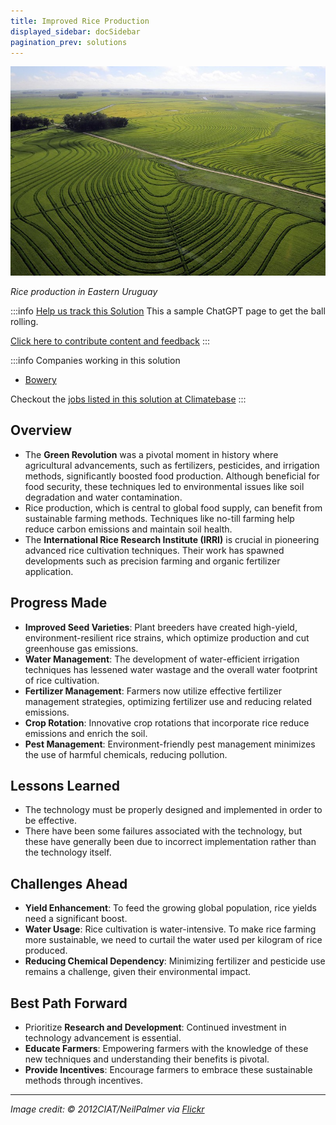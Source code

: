```yaml
---
title: Improved Rice Production
displayed_sidebar: docSidebar
pagination_prev: solutions
---
```

![Cover Image](../static/img/improved-rice-production.jpg)

*Rice production in Eastern Uruguay* 

:::info [Help us track this Solution](contribute)
This a sample ChatGPT page to get the ball rolling.

[Click here to contribute content and feedback](contribute)
:::

:::info Companies working in this solution 
- [Bowery](https://boweryfarming.com/)

Checkout the [jobs listed in this solution at Climatebase](https://climatebase.org/jobs?l=&q=&drawdown_solutions=Improved+Rice+Production)
:::

## Overview

* The **Green Revolution** was a pivotal moment in history where agricultural advancements, such as fertilizers, pesticides, and irrigation methods, significantly boosted food production. Although beneficial for food security, these techniques led to environmental issues like soil degradation and water contamination.
* Rice production, which is central to global food supply, can benefit from sustainable farming methods. Techniques like no-till farming help reduce carbon emissions and maintain soil health.
* The **International Rice Research Institute (IRRI)** is crucial in pioneering advanced rice cultivation techniques. Their work has spawned developments such as precision farming and organic fertilizer application.

## Progress Made

* **Improved Seed Varieties**: Plant breeders have created high-yield, environment-resilient rice strains, which optimize production and cut greenhouse gas emissions.
* **Water Management**: The development of water-efficient irrigation techniques has lessened water wastage and the overall water footprint of rice cultivation.
* **Fertilizer Management**: Farmers now utilize effective fertilizer management strategies, optimizing fertilizer use and reducing related emissions.
* **Crop Rotation**: Innovative crop rotations that incorporate rice reduce emissions and enrich the soil.
* **Pest Management**: Environment-friendly pest management minimizes the use of harmful chemicals, reducing pollution.

## Lessons Learned

* The technology must be properly designed and implemented in order to be effective.
* There have been some failures associated with the technology, but these have generally been due to incorrect implementation rather than the technology itself.

## Challenges Ahead

* **Yield Enhancement**: To feed the growing global population, rice yields need a significant boost.
* **Water Usage**: Rice cultivation is water-intensive. To make rice farming more sustainable, we need to curtail the water used per kilogram of rice produced.
* **Reducing Chemical Dependency**: Minimizing fertilizer and pesticide use remains a challenge, given their environmental impact.

## Best Path Forward

* Prioritize **Research and Development**: Continued investment in technology advancement is essential.
* **Educate Farmers**: Empowering farmers with the knowledge of these new techniques and understanding their benefits is pivotal.
* **Provide Incentives**: Encourage farmers to embrace these sustainable methods through incentives.

- - -

*Image credit: © 2012CIAT/NeilPalmer via [Flickr](https://www.flickr.com/photos/ciat/6809968788)*